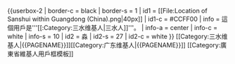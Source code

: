 {{userbox-2
| border-c      = black
| border-s      = 1
| id1           = [[File:Location of Sanshui within Guangdong (China).png|40px]]
| id1-c         = #CCFF00
| info          = 這個用戶是'''[[:Category:三水维基人|三水人]]'''。
| info-a        = center
| info-c        = white
| info-s        = 10
| id2           = 淼
| id2-s         = 27
| id2-c         = white
}}
<includeonly>[[Category:三水维基人|{{PAGENAME}}]][[Category:广东维基人|{{PAGENAME}}]]</includeonly>
<noinclude>
[[Category:廣東省維基人用戶框模板]]
</noinclude>